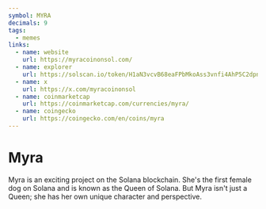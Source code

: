 ```yaml
---
symbol: MYRA
decimals: 9
tags:
  - memes
links:
  - name: website
    url: https://myracoinonsol.com/
  - name: explorer
    url: https://solscan.io/token/H1aN3vcvB68eaFPbMkoAss3vnfi4AhP5C2dpnrZzdBc7
  - name: x
    url: https://x.com/myracoinonsol
  - name: coinmarketcap
    url: https://coinmarketcap.com/currencies/myra/
  - name: coingecko
    url: https://coingecko.com/en/coins/myra
---
```


# Myra

Myra is an exciting project on the Solana blockchain. She's the first female dog on Solana and is known as the Queen of Solana. But Myra isn't just a Queen; she has her own unique character and perspective.

